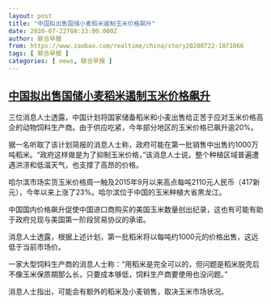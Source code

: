 ```yaml
---
layout: post
title: "中国拟出售国储小麦稻米遏制玉米价格飙升"
date: 2020-07-22T08:33:00.000Z
author: 联合早报
from: https://www.zaobao.com/realtime/china/story20200722-1071066
tags: [ 联合早报 ]
categories: [ news, 联合早报 ]
---
```

<!--1595406780000-->
[中国拟出售国储小麦稻米遏制玉米价格飙升](https://www.zaobao.com/realtime/china/story20200722-1071066)
------

<div>
<p>三位消息人士透露，中国计划将国家储备稻米和小麦出售给正苦于应对玉米价格高企的动物饲料生产商。由于供应吃紧，今年部分地区的玉米价格已飙升逾20%。</p><p>据一名听取了该计划简报的消息人士称，政府可能在第一批销售中出售约1000万吨稻米。“政府这样做是为了抑制玉米价格，”该消息人士说。整个种植区域普遍遭遇洪涝和低温天气，也支撑了高昂的价格。</p><p>哈尔滨市场实货玉米价格周一触及2015年9月以来高点每吨2110元人民币（417新元），今年以来上涨了23%。哈尔滨位于中国的玉米种植大省黑龙江。</p><section id="imu"><div id="dfp-ad-imu1-wrapper" class="dfp-tag-wrapper"><div id="dfp-ad-imu1" class="dfp-tag-wrapper"></div></div></section><p>中国国内价格飙升促使中国进口商购买的美国玉米数量创出纪录，这也有可能有助于政府兑现与美国第一阶段贸易协议的承诺。</p><p>消息人士透露，根据上述计划，第一批稻米将以每吨约1000元的价格出售，这远低于当前市场价。</p><p>一家大型饲料生产商的消息人士称：“用稻米是完全可以的，但问题是稻米脱壳后不像玉米保质期那么长，只要成本够低，饲料生产商要使用也没问题。”</p><p>消息人士指出，可能会有额外的稻米及小麦销售，取决玉米市场状况。</p><div id="innity-in-post"></div><div id="dfp-ad-midarticlespecial-wrapper" class="dfp-tag-wrapper"><div id="dfp-ad-midarticlespecial" class="dfp-tag-wrapper"></div></div>
</div>
